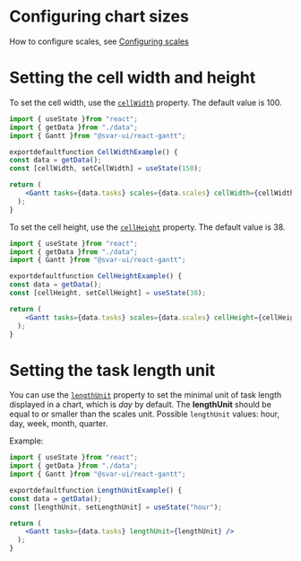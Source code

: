 # Configuring chart sizes

How to configure scales, see [Configuring scales](https://docs.svar.dev/react/gantt/guides/configuration/configure_scales)

# **Setting the cell width and height**

To set the cell width, use the [`cellWidth`](https://docs.svar.dev/react/gantt/api/properties/cellwidth) property. The default value is 100.

```jsx
import { useState }from "react";
import { getData }from "./data";
import { Gantt }from "@svar-ui/react-gantt";

exportdefaultfunction CellWidthExample() {
const data = getData();
const [cellWidth, setCellWidth] = useState(150);

return (
    <Gantt tasks={data.tasks} scales={data.scales} cellWidth={cellWidth} />
  );
}

```

To set the cell height, use the [`cellHeight`](https://docs.svar.dev/react/gantt/api/properties/cellheight) property. The default value is 38.

```jsx
import { useState }from "react";
import { getData }from "./data";
import { Gantt }from "@svar-ui/react-gantt";

exportdefaultfunction CellHeightExample() {
const data = getData();
const [cellHeight, setCellHeight] = useState(38);

return (
    <Gantt tasks={data.tasks} scales={data.scales} cellHeight={cellHeight} />
  );
}

```

# **Setting the task length unit**

You can use the [`lengthUnit`](https://docs.svar.dev/react/gantt/api/properties/lengthunit) property to set the minimal unit of task length displayed in a chart, which is *day* by default. The **lengthUnit** should be equal to or smaller than the scales unit. Possible `lengthUnit` values: hour, day, week, month, quarter.

Example:

```jsx
import { useState }from "react";
import { getData }from "./data";
import { Gantt }from "@svar-ui/react-gantt";

exportdefaultfunction LengthUnitExample() {
const data = getData();
const [lengthUnit, setLengthUnit] = useState("hour");

return (
    <Gantt tasks={data.tasks} lengthUnit={lengthUnit} />
  );
}

```